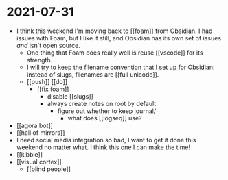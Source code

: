 # 2021-07-31

- I think this weekend I'm moving back to [[foam]] from Obsidian. I had issues with Foam, but I like it still, and Obsidian has its own set of issues *and* isn't open source.
  - One thing that Foam does really well is reuse [[vscode]] for its strength.
  - I will try to keep the filename convention that I set up for Obsidian: instead of slugs, filenames are [[full unicode]].
  - [[push]] [[do]]
    - [[fix foam]]
      - disable [[slugs]]
      - always create notes on root by default
        - figure out whether to keep journal/
          - what does [[logseq]] use?
- [[agora bot]]
- [[hall of mirrors]]
- I need social media integration so bad, I want to get it done this weekend no matter what. I think this one I can make the time!
- [[kibble]]
- [[visual cortex]]
  - [[blind people]]
